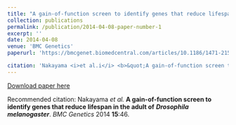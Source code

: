 ```yaml
---
title: "A gain-of-function screen to identify genes that reduce lifespan in the adult of *Drosophila melanogaster*"
collection: publications
permalink: /publication/2014-04-08-paper-number-1
excerpt: ''
date: 2014-04-08
venue: 'BMC Genetics'
paperurl: 'https://bmcgenet.biomedcentral.com/articles/10.1186/1471-2156-15-46'

citation: 'Nakayama <i>et al.i</i> <b>&quot;A gain-of-function screen to identify genes that reduce lifespan in the adult of <i>Drosophila melanogaster</i>.&quot;</b> <i>BMC Genetics</i> 2014 <b>15</b>:46.'
---
```


[Download paper here](https://bmcgenet.biomedcentral.com/track/pdf/10.1186/1471-2156-15-46)

Recommended citation: Nakayama *et al.* **A gain-of-function screen to identify genes that reduce lifespan in the adult of** ***Drosophila melanogaster***. *BMC Genetics* 2014 **15**:46.
